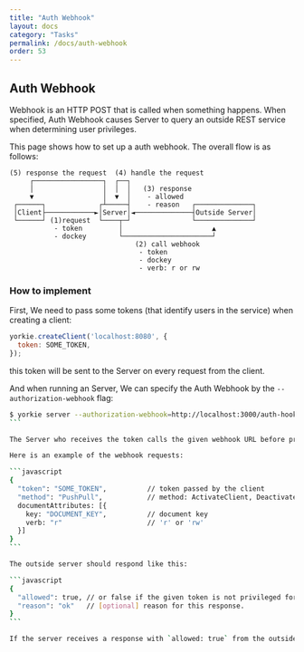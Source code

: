 ```yaml
---
title: "Auth Webhook"
layout: docs
category: "Tasks"
permalink: /docs/auth-webhook
order: 53
---
```


## Auth Webhook

Webhook is an HTTP POST that is called when something happens. When specified, Auth Webhook causes Server to query an outside REST service when determining user privileges.

This page shows how to set up a auth webhook. The overall flow is as follows:

```
(5) response the request  (4) handle the request
     ┌─────────────────┐  ┌──┐
     │                 │  │  │   (3) response
     ▼                 │  ▼  │    - allowed
 ┌──────┐             ┌┴─────┤    - reason   ┌──────────────┐
 │Client├────────────►│Server│◄──────────────┤Outside Server│
 └──────┘ (1)request  └────┬─┘               └──────────────┘
           - token         │                      ▲
           - dockey        └──────────────────────┘
                               (2) call webhook
                                - token
                                - dockey
                                - verb: r or rw
```

### How to implement

First, We need to pass some tokens (that identify users in the service) when creating a client:

```javascript
yorkie.createClient('localhost:8080', {
  token: SOME_TOKEN,
});
```

this token will be sent to the Server on every request from the client.

And when running an Server, We can specify the Auth Webhook by the `--authorization-webhook` flag:

````bash
$ yorkie server --authorization-webhook=http://localhost:3000/auth-hook
```

The Server who receives the token calls the given webhook URL before processing the requests.

Here is an example of the webhook requests:

```javascript
{
  "token": "SOME_TOKEN",          // token passed by the client
  "method": "PushPull",           // method: ActivateClient, DeactivateClient, AttachDocument, DetachDocument, WatchDocuments
  documentAttributes: [{
    key: "DOCUMENT_KEY",          // document key
    verb: "r"                     // 'r' or 'rw'
  }]
}
```

The outside server should respond like this:

```javascript
{
  "allowed": true, // or false if the given token is not privileged for this document.
  "reason": "ok"   // [optional] reason for this response.
}
```

If the server receives a response with `allowed: true` from the outside server, it handles the request normally, otherwise it response an error with `codes.Unauthenticated` to the client.
